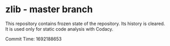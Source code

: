 # zlib - master branch

This repository contains frozen state of the repository.
Its history is cleared. It is used only for static code
analysis with Codacy.

Commit Time: 1692188653